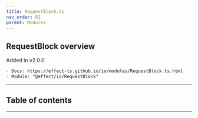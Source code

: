 ```yaml
---
title: RequestBlock.ts
nav_order: 81
parent: Modules
---
```


## RequestBlock overview

Added in v2.0.0

```md
- Docs: https://effect-ts.github.io/io/modules/RequestBlock.ts.html
- Module: "@effect/io/RequestBlock"
```

---

<h2 class="text-delta">Table of contents</h2>

---
